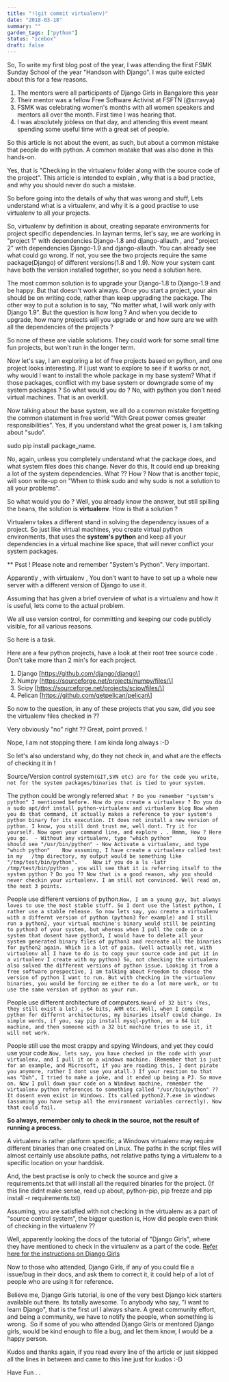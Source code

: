 ```yaml
---
title: "!(git commit virtualenv)"
date: "2018-03-18"
summary: ""
garden_tags: ["python"]
status: "icebox"
draft: false
---
```


So, To write my first blog post of the year, I was attending the first FSMK Sunday School of the year "Handson with Django". I was quite exicted about this for a few reasons.

1.  The mentors were all participants of Django Girls in Bangalore this year
2.  Their mentor was a fellow Free Software Activist at FSFTN (@srravya)
3.  FSMK was celebrating women's months with all women speakers and mentors all over the month. First time I was hearing that.
4.  I was absolutely jobless on that day, and attending this event meant spending some useful time with a great set of people.

So this article is not about the event, as such, but about a common mistake that people do with python. A common mistake that was also done in this hands-on.

Yes, that is "Checking in the virtualenv folder along with the source code of the project". This article is intended to explain , why that is a bad practice, and why you should never do such a mistake.

So before going into the details of why that was wrong and stuff, Lets understand what is a virtualenv, and why it is a good practise to use virtualenv to all your projects.

So, virtualenv by definition is about, creating separate environments for project specific dependencies. In layman terms, let's say, we are working in "project 1" with dependencies Django-1.8 and django-allauth , and "project 2" with dependencies Django-1.9 and django-allauth. You can already see what could go wrong. If not, you see the two projects require the same package(Django) of different versions(1.8 and 1.9). Now your system cant have both the version installed together, so you need a solution here.

The most common solution is to upgrade your Django-1.8 to Django-1.9 and be happy. But that doesn't work always. Once you start a project, your aim should be on writing code, rather than keep upgrading the package. The other way to put a solution is to say, "No matter what, I will work only with Django 1.9". But the question is how long ? And when you decide to upgrade, how many projects will you upgrade or and how sure are we with all the dependencies of the projects ?

So none of these are viable solutions. They could work for some small time fun projects, but won't run in the longer term.

Now let's say, I am exploring a lot of free projects based on python, and one project looks interesting. If I just want to explore to see if it works or not, why would I want to install the whole package in my base system? What if those packages, conflict with my base system or downgrade some of my system packages ? So what would you do ? No, with python you don't need virtual machines. That is an overkill.

Now talking about the base system, we all do a common mistake forgetting the common statement in free world "With Great power comes greater responsibilities". Yes, if you understand what the great power is, I am talking about "sudo".

sudo pip install package\_name.

No, again, unless you completely understand what the package does, and what system files does this change. Never do this, It could end up breaking a lot of the system dependencies. What ?? How ? Now that is another topic, will soon write-up on "When to think sudo and why sudo is not a solution to all your problems".

So what would you do ? Well, you already know the answer, but still spilling the beans, the solution is **virtualenv**. How is that a solution ?

Virtualenv takes a different stand in solving the dependency issues of a project. So just like virtual machines, you create virtual python environments, that uses the **system's python** and keep all your dependencies in a virtual machine like space, that will never conflict your system packages.

\*\* Psst ! Please note and remember "System's Python". Very important.

Apparently , with virtualenv , You don’t want to have to set up a whole new server with a different version of Django to use it.

Assuming that has given a brief overview of what is a virtualenv and how it is useful, lets come to the actual problem.

We all use version control, for committing and keeping our code publicly visible, for all various reasons.

So here is a task.

Here are a few python projects, have a look at their root tree source code . Don't take more than 2 min's for each project.

1.  Django \[https://github.com/django/django\]
2.  Numpy \[https://sourceforge.net/projects/numpy/files/\]
3.  Scipy \[https://sourceforge.net/projects/scipy/files/\]
4.  Pelican \[https://github.com/getpelican/pelican\]

So now to the question, in any of these projects that you saw, did you see the virtualenv files checked in ??

Very obviously "no" right ?? Great, point proved. !

Nope, I am not stopping there. I am kinda long always :-D

So let's also understand why, do they not check in, and what are the effects of checking it in !

Source/Version control system`(GIT,SVN etc) are for the code you write, not for the system packages/binaries that is tied to your system.`

The python could be wrongly referred.`What ? Do you remember "system's python" I mentioned before. How do you create a virtualenv ? Do you do a sudo apt/dnf install python-virtualenv and virtualenv blog Now when you do that command, it actually makes a reference to your system's python binary for its execution. It does not install a new version of python. I know, you still dont trust me, well dont. Try it for yourself. Now open your command line, and explore . . Hmmm, How ? Here you go.  - Without any virtualenv, type "which python"        You should see "/usr/bin/python" - Now Activate a virtualenv, and type "which python"    Now assuming, I have create a virtualenv called test in my   /tmp directory, my output would be something like "/tmp/test/bin/python".     Now if you do a ls -latr /tmp/test/bin/python , you will see that it is referring itself to the system python ? Do you ?? Now that is a good reason, why you should never checkin your virtualenv. I am still not convinced. Well read on, the next 3 points.`

People use different versions of python.`Now, I am a young guy, but always loves to use the most stable stuff. So I dont use the latest python, I rather use a stable release. So now lets say, you create a virtualenv with a differnt version of python (python3 for example) and I still run a python2, your virtual machine's binary would still be pointing to python3 of your system, but whereas when I pull the code on a system that dosent have python3, I would have to delete all your system generated binary files of python3 and recreate all the binaries for python2 again. Which is a lot of pain. (well actually not, with virtualenv all I have to do is to copy your source code and put it in a virtualenv I create with my python) So, not checking the virtualenv also solved the different versions of python issue. Looking it from a free software prespective, I am talking about Freedom to choose the version of python I want to run. But with checking in the virtualenv binaries, you would be forcing me either to do a lot more work, or to use the same version of python as your run.`

People use different architecture of computers.`Heard of 32 bit's (Yes, they still exist a lot) , 64 bits, ARM etc. Well, when I compile python for differnt architectures, my binaries itself could change. In simple words, if you, say pip install mysql-python, on a 64 bit machine, and then someone with a 32 bit machine tries to use it, it will not work.`

People still use the most crappy and spying Windows, and yet they could use your code.`Now, lets say, you have checked in the code with your virtualenv, and I pull it on a windows machine. (Remember that is just for an example, and Microsoft, if you are reading this, I dont pirate you anymore, rather I dont use you atall.) If your reaction to that was "Duh", I tried to make a joke, and it ended up being a PJ. So move on. Now I pull down your code on a Windows machine, remember the virtualenv python references to something called "/usr/bin/python" ?? It dosent even exist in Windows. Its called python2.7.exe in windows (assuming you have setup all the environment variables correctly). Now that could fail.`

**So always, remember only to check in the source, not the result of running a process.**

A virtualenv is rather platform specific; a Windows virtualenv may require different binaries than one created on Linux. The paths in the script files will almost certainly use absolute paths, not relative paths tying a virtualenv to a specific location on your harddisk.

And, the best practise is only to check the source and give a requirements.txt that will install all the required binaries for the project. (If this line didnt make sense, read up about, python-pip, pip freeze and pip install -r requirements.txt)

Assuming, you are satisfied with not checking in the virtualenv as a part of "source control system", the bigger question is, How did people even think of checking in the virtualenv ??

Well, apparently looking the docs of the tutorial of "Django Girls", where they have mentioned to check in the virtualenv as a part of the code. [Refer here for the instructions on Django Girls](https://web.archive.org/web/20230610105315/http://tutorial.djangogirls.org/en/deploy/index.html?ref=voidspacexyzs-blog#starting-our-git-repository)

Now to those who attended, Django Girls, if any of you could file a issue/bug in their docs, and ask them to correct it, it could help of a lot of people who are using it for reference.

Believe me, Django Girls tutorial, is one of the very best Django kick starters available out there. Its totally awesome. To anybody who say, "I want to learn Django", that is the first url I always share. A great community effort, and being a community, we have to notify the people, when something is wrong.  So if some of you who attended Django Girls or mentored Django girls, would be kind enough to file a bug, and let them know, I would be a happy person.

Kudos and thanks again, if you read every line of the article or just skipped all the lines in between and came to this line just for kudos :-D

Have Fun . .
